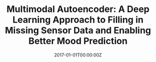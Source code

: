 ---
title: "Multimodal Autoencoder: A Deep Learning Approach to Filling in Missing Sensor Data and Enabling Better Mood Prediction"
authors:
- admin
- S. Taylor
- A. Sano
- R. Picard
date: "2017-01-01T00:00:00Z"
doi: ""

author_notes:
- ""
- ""
- ""
- ""

# Schedule page publish date (NOT publication's date).
publishDate: "2017-01-01T00:00:00Z"

# Publication type.
# Legend: 0 = Uncategorized; 1 = Conference paper; 2 = Journal article;
# 3 = Preprint / Working Paper; 4 = Report; 5 = Book; 6 = Book section;
# 7 = Thesis; 8 = Patent
publication_types: ["1"]

# Publication name and optional abbreviated publication name.
publication: In *International Conference on Affective Computing and Intelligent Interaction (ACII)* 
publication_short: In *International Conference on Affective Computing and Intelligent Interaction (ACII)* 

abstract: 
# Summary. An optional shortened abstract.
summary: ''

tags:
- Affective Computing
- Generalization
- Healthcare
featured: false

links:
url_pdf: https://affect.media.mit.edu/pdfs/17.Jaques_autoencoder_ACII.pdf
url_code: https://github.com/natashamjaques/MultimodalAutoencoder
url_dataset: ''
url_poster: ''
url_project: ''
url_slides: ''
url_source: ''
url_video: ''

# Featured image
# To use, add an image named `featured.jpg/png` to your page's folder. 
image:
  caption: ''
  focal_point: Center
  preview_only: false

# Associated Projects (optional).
#   Associate this publication with one or more of your projects.
#   Simply enter your project's folder or file name without extension.
#   E.g. `internal-project` references `content/project/internal-project/index.md`.
#   Otherwise, set `projects: []`.
projects: []

# Slides (optional).
#   Associate this publication with Markdown slides.
#   Simply enter your slide deck's filename without extension.
#   E.g. `slides: "example"` references `content/slides/example/index.md`.
#   Otherwise, set `slides: ""`.
slides: ""
---